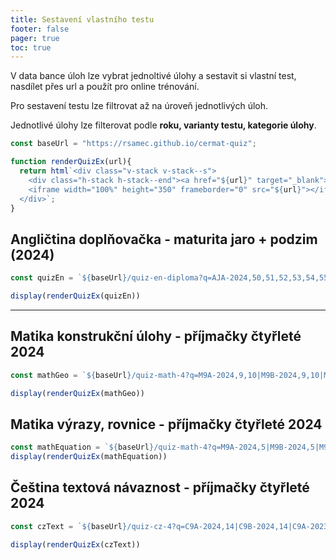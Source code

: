 ```yaml
---
title: Sestavení vlastního testu
footer: false
pager: true
toc: true
---
```


V data bance úloh lze vybrat jednoltivé úlohy a sestavit si vlastní test, nasdílet přes url a použít pro online trénování.

Pro sestavení testu lze filtrovat až na úroveň jednotlivých úloh.

<div class="tip" label="Filtrování">
  <p>Jednotlivé úlohy lze filterovat podle <strong>roku, varianty testu, kategorie úlohy</strong>. </p>
</div>


```js
const baseUrl = "https://rsamec.github.io/cermat-quiz";

function renderQuizEx(url){
  return html`<div class="v-stack v-stack--s">
    <div class="h-stack h-stack--end"><a href="${url}" target="_blank">Otevřít <span>↗︎</span></a></div>
    <iframe width="100%" height="350" frameborder="0" src="${url}"></iframe>
  </div>`;
}
```


## Angličtina doplňovačka - maturita jaro + podzim (2024)

```js
const quizEn = `${baseUrl}/quiz-en-diploma?q=AJA-2024,50,51,52,53,54,55,56,57,58,59,60,61,62,63,64|AJB-2024,50,51,52,53,54,55,56,57,58,59,60,61,62,63,64&layoutPerQuiz=false&layout=multiColumn&aligned=true&columnWidth=24&avoidBreakInsideQuestion=true&avoidBreakInsideQuiz=false&useAIHelpers=true&useFormControl=true&useExplanationResources=true&useCode=true`;

display(renderQuizEx(quizEn))

```
---

## Matika konstrukční úlohy - příjmačky čtyřleté 2024

```js
const mathGeo = `${baseUrl}/quiz-math-4?q=M9A-2024,9,10|M9B-2024,9,10|M9C-2024,9,10|M9D-2024,9,10&layoutPerQuiz=false&layout=multiColumn&aligned=true&columnWidth=24&avoidBreakInsideQuestion=true&avoidBreakInsideQuiz=true&useAIHelpers=false&useFormControl=false&useExplanationResources=false&useCode=true`

display(renderQuizEx(mathGeo))
```


## Matika výrazy, rovnice - příjmačky čtyřleté 2024

```js
const mathEquation = `${baseUrl}/quiz-math-4?q=M9A-2024,5|M9B-2024,5|M9C-2024,5|M9D-2024,5&layoutPerQuiz=false&layout=multiColumn&aligned=true&columnWidth=24&avoidBreakInsideQuestion=true&avoidBreakInsideQuiz=true&useAIHelpers=false&useFormControl=false&useExplanationResources=false&useCode=true`
display(renderQuizEx(mathEquation))
```

## Čeština textová návaznost - příjmačky čtyřleté 2024

```js
const czText = `${baseUrl}/quiz-cz-4?q=C9A-2024,14|C9B-2024,14|C9A-2023,15|C9B-2023,14|C9C-2023,15&layoutPerQuiz=false&layout=multiColumn&aligned=true&columnWidth=24&avoidBreakInsideQuestion=true&avoidBreakInsideQuiz=false&useAIHelpers=false&useFormControl=true&useExplanationResources=false&useCode=true`

display(renderQuizEx(czText))
```
